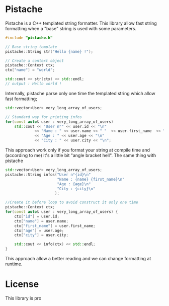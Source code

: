 # Pistache

Pistache is a C++ templated string formatter.
This library allow fast string formatting when a "base" string is used with some parameters.

```cpp
#include "pistache.h"

// Base string template
pistache::String str("Hello {name} !");

// Create a context object
pistache::Context ctx;
ctx["name"] = "world";

std::cout << str(ctx) << std::endl;
// output : Hello world !
```

Internally, pistache parse only one time the templated string which allow fast formatting;

```cpp
std::vector<User> very_long_array_of_users;

// Standard way for printing infos
for(const auto& user : very_long_array_of_users)
    std::cout << "User n°" << user.id << "\n"
             << "Name : " << user.name << " "  << user.first_name  << "\n"
             << "Age : " << user.age << "\n"
             << "City : " << user.city << "\n";
```

This approach work only if you format your string at compile time and (according to me) it's a little bit "angle bracket hell".
The same thing with pistache

```cpp
std::vector<User> very_long_array_of_users;
pistache::String infos("User n°{id}\n"
                       "Name : {name} {first_name}\n"
                       "Age : {age}\n"
                       "City : {city}\n"
                      );

//Create it before loop to avoid construct it only one time                      
pistache::Context ctx;
for(const auto& user : very_long_array_of_users) {
    ctx["id"] = user.id;
    ctx["name"] = user.name;
    ctx["first_name"] = user.first_name;
    ctx["age"] = user.age;
    ctx["city"] = user.city;

    std::cout << info(ctx) << std::endl;
}
```

This approach allow a better reading and we can change formatting at runtime.


# License

This library is pro
